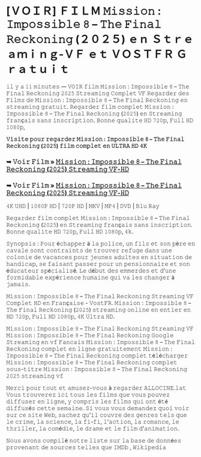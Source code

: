 # [ＶＯＩＲ] ＦＩＬＭ 𝙼𝚒𝚜𝚜𝚒𝚘𝚗 : 𝙸𝚖𝚙𝚘𝚜𝚜𝚒𝚋𝚕𝚎 𝟾 – 𝚃𝚑𝚎 𝙵𝚒𝚗𝚊𝚕 𝚁𝚎𝚌𝚔𝚘𝚗𝚒𝚗𝚐 (２０２５) ｅｎ Ｓｔｒｅａｍｉｎｇ-ＶＦ ｅｔ ＶＯＳＴＦＲ Ｇｒａｔｕｉｔ

𝚒𝚕 𝚢 𝚊 𝟷𝟷 𝚖𝚒𝚗𝚞𝚝𝚎𝚜 — 𝚅𝙾𝙸𝚁 𝚏𝚒𝚕𝚖 𝙼𝚒𝚜𝚜𝚒𝚘𝚗 : 𝙸𝚖𝚙𝚘𝚜𝚜𝚒𝚋𝚕𝚎 𝟾 – 𝚃𝚑𝚎 𝙵𝚒𝚗𝚊𝚕 𝚁𝚎𝚌𝚔𝚘𝚗𝚒𝚗𝚐 𝟸𝟶𝟸𝟻 𝚂𝚝𝚛𝚎𝚊𝚖𝚒𝚗𝚐 𝙲𝚘𝚖𝚙𝚕𝚎𝚝 𝚅𝙵 𝚁𝚎𝚐𝚊𝚛𝚍𝚎𝚛 𝚍𝚎𝚜 𝙵𝚒𝚕𝚖𝚜 𝚍𝚎 𝙼𝚒𝚜𝚜𝚒𝚘𝚗 : 𝙸𝚖𝚙𝚘𝚜𝚜𝚒𝚋𝚕𝚎 𝟾 – 𝚃𝚑𝚎 𝙵𝚒𝚗𝚊𝚕 𝚁𝚎𝚌𝚔𝚘𝚗𝚒𝚗𝚐 𝚎𝚗 𝚜𝚝𝚛𝚎𝚊𝚖𝚒𝚗𝚐 𝚐𝚛𝚊𝚝𝚞𝚒𝚝. 𝚁𝚎𝚐𝚊𝚛𝚍𝚎𝚛 𝚏𝚒𝚕𝚖 𝚌𝚘𝚖𝚙𝚕𝚎𝚝 𝙼𝚒𝚜𝚜𝚒𝚘𝚗 : 𝙸𝚖𝚙𝚘𝚜𝚜𝚒𝚋𝚕𝚎 𝟾 – 𝚃𝚑𝚎 𝙵𝚒𝚗𝚊𝚕 𝚁𝚎𝚌𝚔𝚘𝚗𝚒𝚗𝚐 (𝟸𝟶𝟸𝟻) 𝚎𝚗 𝚂𝚝𝚛𝚎𝚊𝚖𝚒𝚗𝚐 𝚏𝚛𝚊𝚗ç𝚊𝚒𝚜 𝚜𝚊𝚗𝚜 𝚒𝚗𝚜𝚌𝚛𝚒𝚙𝚝𝚒𝚘𝚗. 𝙱𝚘𝚗𝚗𝚎 𝚚𝚞𝚊𝚕𝚒𝚝𝚎 𝙷𝙳 𝟽𝟸𝟶𝚙, 𝙵𝚞𝚕𝚕 𝙷𝙳 𝟷𝟶𝟾𝟶𝚙,

**𝚅𝚒𝚜𝚒𝚝𝚎 𝚙𝚘𝚞𝚛 𝚛𝚎𝚐𝚊𝚛𝚍𝚎𝚛 𝙼𝚒𝚜𝚜𝚒𝚘𝚗 : 𝙸𝚖𝚙𝚘𝚜𝚜𝚒𝚋𝚕𝚎 𝟾 – 𝚃𝚑𝚎 𝙵𝚒𝚗𝚊𝚕 𝚁𝚎𝚌𝚔𝚘𝚗𝚒𝚗𝚐 (𝟸𝟶𝟸𝟻) 𝚏𝚒𝚕𝚖 𝚌𝚘𝚖𝚙𝚕𝚎𝚝 𝚎𝚗 𝚄𝙻𝚃𝚁𝙰 𝙷𝙳 𝟺𝙺**

### ➥ 𝚅𝚘𝚒𝚛 𝙵𝚒𝚕𝚖 » [𝙼𝚒𝚜𝚜𝚒𝚘𝚗 : 𝙸𝚖𝚙𝚘𝚜𝚜𝚒𝚋𝚕𝚎 𝟾 – 𝚃𝚑𝚎 𝙵𝚒𝚗𝚊𝚕 𝚁𝚎𝚌𝚔𝚘𝚗𝚒𝚗𝚐 (𝟸𝟶𝟸𝟻) 𝚂𝚝𝚛𝚎𝚊𝚖𝚒𝚗𝚐 𝚅𝙵-𝙷𝙳](https://t.co/BIXUEK0Wh2)

### ➥ 𝚅𝚘𝚒𝚛 𝙵𝚒𝚕𝚖 » [𝙼𝚒𝚜𝚜𝚒𝚘𝚗 : 𝙸𝚖𝚙𝚘𝚜𝚜𝚒𝚋𝚕𝚎 𝟾 – 𝚃𝚑𝚎 𝙵𝚒𝚗𝚊𝚕 𝚁𝚎𝚌𝚔𝚘𝚗𝚒𝚗𝚐 (𝟸𝟶𝟸𝟻) 𝚂𝚝𝚛𝚎𝚊𝚖𝚒𝚗𝚐 𝚅𝙵-𝙷𝙳](https://t.co/BIXUEK0Wh2)

𝟺𝙺 𝚄𝙷𝙳 | 𝟷𝟶𝟾𝟶𝙿 𝙷𝙳 | 𝟽𝟸𝟶𝙿 𝙷𝙳 | 𝙼𝙺𝚅 | 𝙼𝙿𝟺 | 𝙳𝚅𝙳 | 𝙱𝚕𝚞 𝚁𝚊𝚢

𝚁𝚎𝚐𝚊𝚛𝚍𝚎𝚛 𝚏𝚒𝚕𝚖 𝚌𝚘𝚖𝚙𝚕𝚎𝚝 𝙼𝚒𝚜𝚜𝚒𝚘𝚗 : 𝙸𝚖𝚙𝚘𝚜𝚜𝚒𝚋𝚕𝚎 𝟾 – 𝚃𝚑𝚎 𝙵𝚒𝚗𝚊𝚕 𝚁𝚎𝚌𝚔𝚘𝚗𝚒𝚗𝚐 (𝟸𝟶𝟸𝟻) 𝚎𝚗 𝚂𝚝𝚛𝚎𝚊𝚖𝚒𝚗𝚐 𝚏𝚛𝚊𝚗ç𝚊𝚒𝚜 𝚜𝚊𝚗𝚜 𝚒𝚗𝚜𝚌𝚛𝚒𝚙𝚝𝚒𝚘𝚗. 𝙱𝚘𝚗𝚗𝚎 𝚚𝚞𝚊𝚕𝚒𝚝𝚎 𝙷𝙳 𝟽𝟸𝟶𝚙, 𝙵𝚞𝚕𝚕 𝙷𝙳 𝟷𝟶𝟾𝟶𝚙, 𝟺𝚔.

𝚂𝚢𝚗𝚘𝚙𝚜𝚒𝚜 : 𝙿𝚘𝚞𝚛 é𝚌𝚑𝚊𝚙𝚙𝚎𝚛 à 𝚕𝚊 𝚙𝚘𝚕𝚒𝚌𝚎, 𝚞𝚗 𝚏𝚒𝚕𝚜 𝚎𝚝 𝚜𝚘𝚗 𝚙è𝚛𝚎 𝚎𝚗 𝚌𝚊𝚟𝚊𝚕𝚎 𝚜𝚘𝚗𝚝 𝚌𝚘𝚗𝚝𝚛𝚊𝚒𝚗𝚝𝚜 𝚍𝚎 𝚝𝚛𝚘𝚞𝚟𝚎𝚛 𝚛𝚎𝚏𝚞𝚐𝚎 𝚍𝚊𝚗𝚜 𝚞𝚗𝚎 𝚌𝚘𝚕𝚘𝚗𝚒𝚎 𝚍𝚎 𝚟𝚊𝚌𝚊𝚗𝚌𝚎𝚜 𝚙𝚘𝚞𝚛 𝚓𝚎𝚞𝚗𝚎𝚜 𝚊𝚍𝚞𝚕𝚝𝚎𝚜 𝚎𝚗 𝚜𝚒𝚝𝚞𝚊𝚝𝚒𝚘𝚗 𝚍𝚎 𝚑𝚊𝚗𝚍𝚒𝚌𝚊𝚙, 𝚜𝚎 𝚏𝚊𝚒𝚜𝚊𝚗𝚝 𝚙𝚊𝚜𝚜𝚎𝚛 𝚙𝚘𝚞𝚛 𝚞𝚗 𝚙𝚎𝚗𝚜𝚒𝚘𝚗𝚗𝚊𝚒𝚛𝚎 𝚎𝚝 𝚜𝚘𝚗 é𝚍𝚞𝚌𝚊𝚝𝚎𝚞𝚛 𝚜𝚙é𝚌𝚒𝚊𝚕𝚒𝚜é. 𝙻𝚎 𝚍é𝚋𝚞𝚝 𝚍𝚎𝚜 𝚎𝚖𝚖𝚎𝚛𝚍𝚎𝚜 𝚎𝚝 𝚍’𝚞𝚗𝚎 𝚏𝚘𝚛𝚖𝚒𝚍𝚊𝚋𝚕𝚎 𝚎𝚡𝚙é𝚛𝚒𝚎𝚗𝚌𝚎 𝚑𝚞𝚖𝚊𝚒𝚗𝚎 𝚚𝚞𝚒 𝚟𝚊 𝚕𝚎𝚜 𝚌𝚑𝚊𝚗𝚐𝚎𝚛 à 𝚓𝚊𝚖𝚊𝚒𝚜.

𝙼𝚒𝚜𝚜𝚒𝚘𝚗 : 𝙸𝚖𝚙𝚘𝚜𝚜𝚒𝚋𝚕𝚎 𝟾 – 𝚃𝚑𝚎 𝙵𝚒𝚗𝚊𝚕 𝚁𝚎𝚌𝚔𝚘𝚗𝚒𝚗𝚐 𝚂𝚝𝚛𝚎𝚊𝚖𝚒𝚗𝚐 𝚅𝙵 𝙲𝚘𝚖𝚙𝚕𝚎𝚝 𝙷𝙳 𝚎𝚗 𝙵𝚛𝚊𝚗ç𝚊𝚒𝚜𝚎 - 𝚅𝚘𝚜𝚝𝙵𝚁. 𝙼𝚒𝚜𝚜𝚒𝚘𝚗 : 𝙸𝚖𝚙𝚘𝚜𝚜𝚒𝚋𝚕𝚎 𝟾 – 𝚃𝚑𝚎 𝙵𝚒𝚗𝚊𝚕 𝚁𝚎𝚌𝚔𝚘𝚗𝚒𝚗𝚐 (𝟸𝟶𝟸𝟻) 𝚜𝚝𝚛𝚎𝚊𝚖𝚒𝚗𝚐 𝚘𝚗𝚕𝚒𝚗𝚎 𝚎𝚗 𝚎𝚗𝚝𝚒𝚎𝚛 𝚎𝚗 𝙷𝙳 𝟽𝟸𝟶𝚙, 𝙵𝚞𝚕𝚕 𝙷𝙳 𝟷𝟶𝟾𝟶𝚙, 𝟺𝙺 𝚄𝚕𝚝𝚛𝚊 𝙷𝙳.

𝙼𝚒𝚜𝚜𝚒𝚘𝚗 : 𝙸𝚖𝚙𝚘𝚜𝚜𝚒𝚋𝚕𝚎 𝟾 – 𝚃𝚑𝚎 𝙵𝚒𝚗𝚊𝚕 𝚁𝚎𝚌𝚔𝚘𝚗𝚒𝚗𝚐 𝚂𝚝𝚛𝚎𝚊𝚖𝚒𝚗𝚐 𝚅𝙵
𝙼𝚒𝚜𝚜𝚒𝚘𝚗 : 𝙸𝚖𝚙𝚘𝚜𝚜𝚒𝚋𝚕𝚎 𝟾 – 𝚃𝚑𝚎 𝙵𝚒𝚗𝚊𝚕 𝚁𝚎𝚌𝚔𝚘𝚗𝚒𝚗𝚐 𝙶𝚘𝚘𝚐𝚕𝚎 𝚂𝚝𝚛𝚎𝚊𝚖𝚒𝚗𝚐 𝚎𝚗 𝚟𝚏 𝙵𝚊𝚗𝚌𝚊𝚒𝚜
𝙼𝚒𝚜𝚜𝚒𝚘𝚗 : 𝙸𝚖𝚙𝚘𝚜𝚜𝚒𝚋𝚕𝚎 𝟾 – 𝚃𝚑𝚎 𝙵𝚒𝚗𝚊𝚕 𝚁𝚎𝚌𝚔𝚘𝚗𝚒𝚗𝚐 𝚌𝚘𝚖𝚙𝚕𝚎𝚝 𝚎𝚗 𝚕𝚒𝚐𝚗𝚎 𝚐𝚛𝚊𝚝𝚞𝚒𝚝𝚎𝚖𝚎𝚗𝚝
𝙼𝚒𝚜𝚜𝚒𝚘𝚗 : 𝙸𝚖𝚙𝚘𝚜𝚜𝚒𝚋𝚕𝚎 𝟾 – 𝚃𝚑𝚎 𝙵𝚒𝚗𝚊𝚕 𝚁𝚎𝚌𝚔𝚘𝚗𝚒𝚗𝚐 𝚌𝚘𝚖𝚙𝚕𝚎𝚝 𝚝é𝚕é𝚌𝚑𝚊𝚛𝚐𝚎𝚛
𝙼𝚒𝚜𝚜𝚒𝚘𝚗 : 𝙸𝚖𝚙𝚘𝚜𝚜𝚒𝚋𝚕𝚎 𝟾 – 𝚃𝚑𝚎 𝙵𝚒𝚗𝚊𝚕 𝚁𝚎𝚌𝚔𝚘𝚗𝚒𝚗𝚐 𝚌𝚘𝚖𝚙𝚕𝚎𝚝 𝚜𝚘𝚞𝚜-𝚝𝚒𝚝𝚛𝚎
𝙼𝚒𝚜𝚜𝚒𝚘𝚗 : 𝙸𝚖𝚙𝚘𝚜𝚜𝚒𝚋𝚕𝚎 𝟾 – 𝚃𝚑𝚎 𝙵𝚒𝚗𝚊𝚕 𝚁𝚎𝚌𝚔𝚘𝚗𝚒𝚗𝚐 𝟸𝟶𝟸𝟻 𝚜𝚝𝚛𝚎𝚊𝚖𝚒𝚗𝚐 𝚟𝚏

𝙼𝚎𝚛𝚌𝚒 𝚙𝚘𝚞𝚛 𝚝𝚘𝚞𝚝 𝚎𝚝 𝚊𝚖𝚞𝚜𝚎𝚣-𝚟𝚘𝚞𝚜 à 𝚛𝚎𝚐𝚊𝚛𝚍𝚎𝚛 𝙰𝙻𝙻𝙾𝙲𝙸𝙽𝙴.𝚕𝚊𝚝
𝚅𝚘𝚞𝚜 𝚝𝚛𝚘𝚞𝚟𝚎𝚛𝚎𝚣 𝚒𝚌𝚒 𝚝𝚘𝚞𝚜 𝚕𝚎𝚜 𝚏𝚒𝚕𝚖𝚜 𝚚𝚞𝚎 𝚟𝚘𝚞𝚜 𝚙𝚘𝚞𝚟𝚎𝚣 𝚍𝚒𝚏𝚏𝚞𝚜𝚎𝚛 𝚎𝚗 𝚕𝚒𝚐𝚗𝚎, 𝚢 𝚌𝚘𝚖𝚙𝚛𝚒𝚜 𝚕𝚎𝚜 𝚏𝚒𝚕𝚖𝚜 𝚚𝚞𝚒 𝚘𝚗𝚝 é𝚝é 𝚍𝚒𝚏𝚏𝚞𝚜é𝚜 𝚌𝚎𝚝𝚝𝚎 𝚜𝚎𝚖𝚊𝚒𝚗𝚎. 𝚂𝚒 𝚟𝚘𝚞𝚜 𝚟𝚘𝚞𝚜 𝚍𝚎𝚖𝚊𝚗𝚍𝚎𝚣 𝚚𝚞𝚘𝚒 𝚟𝚘𝚒𝚛 𝚜𝚞𝚛 𝚌𝚎 𝚜𝚒𝚝𝚎 𝚆𝚎𝚋, 𝚜𝚊𝚌𝚑𝚎𝚣 𝚚𝚞'𝚒𝚕 𝚌𝚘𝚞𝚟𝚛𝚎 𝚍𝚎𝚜 𝚐𝚎𝚗𝚛𝚎𝚜 𝚝𝚎𝚕𝚜 𝚚𝚞𝚎 𝚕𝚎 𝚌𝚛𝚒𝚖𝚎, 𝚕𝚊 𝚜𝚌𝚒𝚎𝚗𝚌𝚎, 𝚕𝚊 𝚏𝚒-𝚏𝚒, 𝚕'𝚊𝚌𝚝𝚒𝚘𝚗, 𝚕𝚊 𝚛𝚘𝚖𝚊𝚗𝚌𝚎, 𝚕𝚎 𝚝𝚑𝚛𝚒𝚕𝚕𝚎𝚛, 𝚕𝚊 𝚌𝚘𝚖é𝚍𝚒𝚎, 𝚕𝚎 𝚍𝚛𝚊𝚖𝚎 𝚎𝚝 𝚕𝚎 𝚏𝚒𝚕𝚖 𝚍'𝚊𝚗𝚒𝚖𝚊𝚝𝚒𝚘𝚗.

𝙽𝚘𝚞𝚜 𝚊𝚟𝚘𝚗𝚜 𝚌𝚘𝚖𝚙𝚒𝚕é 𝚗𝚘𝚝𝚛𝚎 𝚕𝚒𝚜𝚝𝚎 𝚜𝚞𝚛 𝚕𝚊 𝚋𝚊𝚜𝚎 𝚍𝚎 𝚍𝚘𝚗𝚗é𝚎𝚜 𝚙𝚛𝚘𝚟𝚎𝚗𝚊𝚗𝚝 𝚍𝚎 𝚜𝚘𝚞𝚛𝚌𝚎𝚜 𝚝𝚎𝚕𝚕𝚎𝚜 𝚚𝚞𝚎 𝙸𝙼𝙳𝚋 , 𝚆𝚒𝚔𝚒𝚙𝚎𝚍𝚒𝚊
